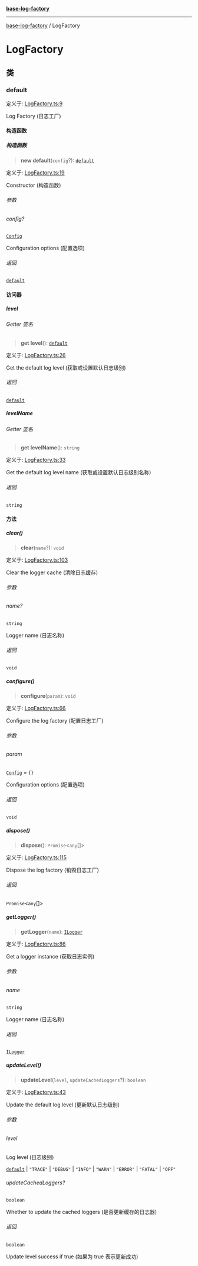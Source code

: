 [**base-log-factory**](index.md)

***

[base-log-factory](index.md) / LogFactory

# LogFactory

## 类

### default

定义于: [LogFactory.ts:9](https://github.com/fengxinming/log-base/blob/c30fa7fc98ee6693b6730b597d133b63d7a6f155/packages/base-log-factory/src/LogFactory.ts#L9)

Log Factory (日志工厂)

#### 构造函数

##### 构造函数

> **new default**(`config`?): [`default`](#default)

定义于: [LogFactory.ts:19](https://github.com/fengxinming/log-base/blob/c30fa7fc98ee6693b6730b597d133b63d7a6f155/packages/base-log-factory/src/LogFactory.ts#L19)

Constructor (构造函数)

###### 参数

###### config?

[`Config`](typings.md#config)

Configuration options (配置选项)

###### 返回

[`default`](#default)

#### 访问器

##### level

###### Getter 签名

> **get** **level**(): [`default`](Level.md#default)

定义于: [LogFactory.ts:26](https://github.com/fengxinming/log-base/blob/c30fa7fc98ee6693b6730b597d133b63d7a6f155/packages/base-log-factory/src/LogFactory.ts#L26)

Get the default log level (获取或设置默认日志级别)

###### 返回

[`default`](Level.md#default)

##### levelName

###### Getter 签名

> **get** **levelName**(): `string`

定义于: [LogFactory.ts:33](https://github.com/fengxinming/log-base/blob/c30fa7fc98ee6693b6730b597d133b63d7a6f155/packages/base-log-factory/src/LogFactory.ts#L33)

Get the default log level name (获取或设置默认日志级别名称)

###### 返回

`string`

#### 方法

##### clear()

> **clear**(`name`?): `void`

定义于: [LogFactory.ts:103](https://github.com/fengxinming/log-base/blob/c30fa7fc98ee6693b6730b597d133b63d7a6f155/packages/base-log-factory/src/LogFactory.ts#L103)

Clear the logger cache (清除日志缓存)

###### 参数

###### name?

`string`

Logger name (日志名称)

###### 返回

`void`

##### configure()

> **configure**(`param`): `void`

定义于: [LogFactory.ts:66](https://github.com/fengxinming/log-base/blob/c30fa7fc98ee6693b6730b597d133b63d7a6f155/packages/base-log-factory/src/LogFactory.ts#L66)

Configure the log factory (配置日志工厂)

###### 参数

###### param

[`Config`](typings.md#config) = `{}`

Configuration options (配置选项)

###### 返回

`void`

##### dispose()

> **dispose**(): `Promise`\<`any`[]\>

定义于: [LogFactory.ts:115](https://github.com/fengxinming/log-base/blob/c30fa7fc98ee6693b6730b597d133b63d7a6f155/packages/base-log-factory/src/LogFactory.ts#L115)

Dispose the log factory (销毁日志工厂)

###### 返回

`Promise`\<`any`[]\>

##### getLogger()

> **getLogger**(`name`): [`ILogger`](typings.md#ilogger)

定义于: [LogFactory.ts:86](https://github.com/fengxinming/log-base/blob/c30fa7fc98ee6693b6730b597d133b63d7a6f155/packages/base-log-factory/src/LogFactory.ts#L86)

Get a logger instance (获取日志实例)

###### 参数

###### name

`string`

Logger name (日志名称)

###### 返回

[`ILogger`](typings.md#ilogger)

##### updateLevel()

> **updateLevel**(`level`, `updateCachedLoggers`?): `boolean`

定义于: [LogFactory.ts:43](https://github.com/fengxinming/log-base/blob/c30fa7fc98ee6693b6730b597d133b63d7a6f155/packages/base-log-factory/src/LogFactory.ts#L43)

Update the default log level (更新默认日志级别)

###### 参数

###### level

Log level (日志级别)

[`default`](Level.md#default) | `"TRACE"` | `"DEBUG"` | `"INFO"` | `"WARN"` | `"ERROR"` | `"FATAL"` | `"OFF"`

###### updateCachedLoggers?

`boolean`

Whether to update the cached loggers (是否更新缓存的日志器)

###### 返回

`boolean`

Update level success if true (如果为 true 表示更新成功)
